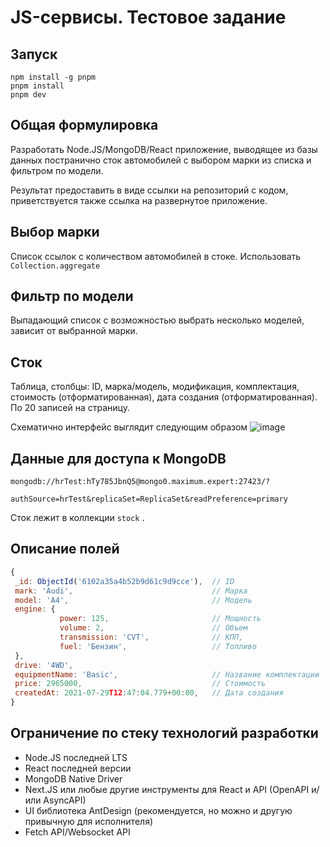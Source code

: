 # JS-сервисы. Тестовое задание

## Запуск
```
npm install -g pnpm
pnpm install
pnpm dev
```

## Общая формулировка
Разработать Node.JS/MongoDB/React приложение, выводящее из базы данных постранично сток автомобилей с выбором марки из
списка и фильтром по модели.

Результат предоставить в виде ссылки на репозиторий с кодом, приветствуется также ссылка на развернутое приложение.

## Выбор марки
Список ссылок с количеством автомобилей в стоке. Использовать `Collection.aggregate`

## Фильтр по модели
Выпадающий список с возможностью выбрать несколько моделей, зависит от выбранной марки.

## Сток
Таблица, столбцы: ID, марка/модель, модификация, комплектация, стоимость (отформатированная), дата создания
(отформатированная). По 20 записей на страницу.

Схематично интерфейс выглядит следующим образом
![image](https://github.com/user-attachments/assets/5105189b-206e-41a3-82f9-b8769cc06b15)

## Данные для доступа к MongoDB
`mongodb://hrTest:hTy785JbnQ5@mongo0.maximum.expert:27423/?`

`authSource=hrTest&replicaSet=ReplicaSet&readPreference=primary`

Сток лежит в коллекции `stock` .

## Описание полей
```javascript
{
 _id: ObjectId('6102a35a4b52b9d61c9d9cce'),  // ID
 mark: 'Audi',                               // Марка
 model: 'A4',                                // Модель
 engine: {
           power: 125,                       // Мощность
           volume: 2,                        // Объем
           transmission: 'CVT',              // КПП,
           fuel: 'Бензин',                   // Топливо
 },
 drive: '4WD',
 equipmentName: 'Basic',                     // Название комплектации
 price: 2965000,                             // Стоимость
 createdAt: 2021-07-29T12:47:04.779+00:00,   // Дата создания
}
```

## Ограничение по стеку технологий разработки
* Node.JS последней LTS
* React последней версии
* MongoDB Native Driver
* Next.JS или любые другие инструменты для React и API (OpenAPI и/или AsyncAPI)
* UI библиотека AntDesign (рекомендуется, но можно и другую привычную для исполнителя)
* Fetch API/Websocket API
